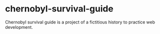 # chernobyl-survival-guide
Chernobyl survival guide is a project of a fictitious history to practice web development.
